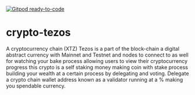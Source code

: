 [![Gitpod ready-to-code](https://img.shields.io/badge/Gitpod-ready--to--code-blue?logo=gitpod)](https://gitpod.io/#https://github.com/LaPrelle10/crypto-tezos)

# crypto-tezos
A cryptocurrency chain (XTZ) Tezos is a part of the block-chain a digital abstract currency with Mainnet and Testnet and nodes to connect to as well for watching your bake process allowing users to view their cryptocurrency progress this crypto is a self staking money making coin with stake process building your wealth at a certain process by delegating and voting. Delegate a crypto chain wallet address known as a validator running at a % making you spendable currency.
